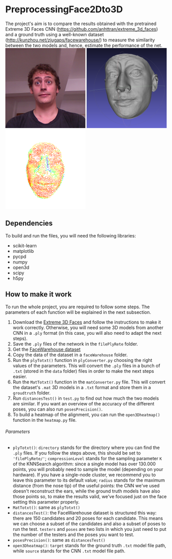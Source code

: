 # PreprocessingFace2Dto3D
The project's aim is to compare the results obtained with the pretrained Extreme 3D 
Faces CNN (https://github.com/anhttran/extreme_3d_faces) and a ground truth using a 
well-known dataset (http://kunzhou.net/zjugaps/facewarehouse/) to measure the 
similarity between the two models and, hence, estimate the performance of the net.
<img src="images/face111_4.png" width=250 height=250></img>
<img src="images/face111_4_ply.png" width=250 height=250></img>
<img src="images/face111_4_heatmap.png" width=250 height=250></img>

## Dependencies
To build and run the files, you will need the following libraries:
- scikit-learn
- matplotlib
- pycpd
- numpy
- open3d
- scipy
- h5py

## How to make it work
To run the whole project, you are required to follow some steps. The parameters of 
each function will be explained in the next subsection. 
1. Download the [Extreme 3D Faces](https://github.com/anhttran/extreme_3d_faces) 
and follow the instructions to make it work correctly. Otherwise, you will need 
some 3D models from another CNN in a `.ply` format (in this case, you will also 
need to adapt the next steps).
2. Save the `.ply` files of the network in the `filePlyRete` folder.
3. Get the [FaceWarehouse dataset](http://kunzhou.net/zjugaps/facewarehouse/)
4. Copy the data of the dataset in a `faceWarehouse` folder.
5. Run the `plyTotxt()` function in `plyConverter.py` choosing the right values of 
the parameters. This will convert the `.ply` files 
in a bunch of `.txt` (stored in the `data` folder) files in order to make the 
next steps easier.
6. Run the `MatTotxt()` function in the `matConverter.py` file. This will convert 
the dataset's `.mat` 3D models in a `.txt` format and store them in a `groudtruth` 
folder.
7. Run `distancesTest()` in `test.py` to find out how much the two models are 
similar. If you want an overview of the accuracy of the different poses, you can 
also run `posesPrecision()`.
8. To build a heatmap of the alignment, you can run the `open3Dheatmap()` function 
in the `heatmap.py` file.

###### Parameters

- `plyTotxt()`: `directory` stands for the directory where you can find the `.ply` 
files. If you follow the steps above, this should be set to `'filePlyRete/'`; 
`compressionLevel` stands for the sampling parameter `K` of the KNNSearch algorithm: 
since a single model has over 130.000 points, you will probably need to sample 
the model (depending on your hardware). If you have a single-node cluster, we 
recommend you to leave this parameter to its default value; `radius` stands for 
the maximum distance (from the nose tip) of the useful points: the CNN we've 
used doesn't reconstruct the ears, while the ground truth models have also those 
points so, to make the results valid, we've focused just on the face setting this 
parameter properly.
- `MatTotxt()`: same as `plyTotxt()`
- `distancesTest()`: the FaceWarehouse dataset is structured this way: there are 150 
candidates and 20 poses for each candidate. This means we can choose a subset of the 
candidates and also a subset of poses to run the test. `testers` and `poses` are 
two lists in which you just need to put the number of the testers and the poses you 
want to test.
- `posesPrecision()`: same as `distancesTest()`
- `open3Dheatmap()`: `target` stands for the ground truth `.txt` model file path, 
while `source` stands for the CNN `.txt` model file path.
